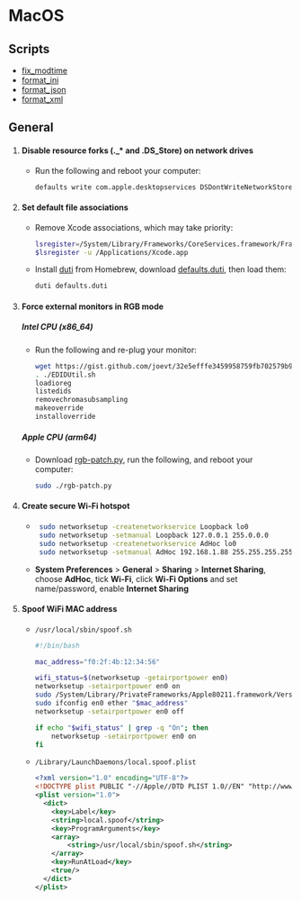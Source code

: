 # MacOS

## Scripts

- [fix_modtime](fix_modtime)
- [format_ini](format_ini)
- [format_json](format_json)
- [format_xml](format_xml)

## General

1. #### Disable resource forks (.\_\* and .DS_Store) on network drives

   - Run the following and reboot your computer:

     ```bash
     defaults write com.apple.desktopservices DSDontWriteNetworkStores -bool TRUE
     ```

2. #### Set default file associations

   - Remove Xcode associations, which may take priority:

     ```bash
     lsregister=/System/Library/Frameworks/CoreServices.framework/Frameworks/LaunchServices.framework/Versions/Current/Support/lsregister
     $lsregister -u /Applications/Xcode.app
     ```

   - Install [duti](https://github.com/moretension/duti) from Homebrew, download [defaults.duti](defaults.duti), then load them:

     ```bash
     duti defaults.duti
     ```

3. #### Force external monitors in RGB mode

     ##### Intel CPU (x86_64)

     - Run the following and re-plug your monitor:

       ```bash
       wget https://gist.github.com/joevt/32e5efffe3459958759fb702579b9529/raw/af57cd459d9c5ddc09c22a247eb19c8aa4ae11a1/EDIDUtil.sh
       . ./EDIDUtil.sh
       loadioreg
       listedids
       removechromasubsampling
       makeoverride
       installoverride
       ```

     ##### Apple CPU (arm64)

     - Download [rgb-patch.py](rgb-patch.py), run the following, and reboot your computer:

       ```bash
       sudo ./rgb-patch.py
       ```

4. #### Create secure Wi-Fi hotspot

    - ```bash
       sudo networksetup -createnetworkservice Loopback lo0
       sudo networksetup -setmanual Loopback 127.0.0.1 255.0.0.0
       sudo networksetup -createnetworkservice AdHoc lo0
       sudo networksetup -setmanual AdHoc 192.168.1.88 255.255.255.255
       ```
       
    - **System Preferences** > **General** > **Sharing** > **Internet Sharing**, choose **AdHoc**, tick **Wi-Fi**, click **Wi-Fi Options** and set name/password, enable **Internet Sharing**

4. #### Spoof WiFi MAC address

    - `/usr/local/sbin/spoof.sh`
      ```bash
      #!/bin/bash
      
      mac_address="f0:2f:4b:12:34:56"
      
      wifi_status=$(networksetup -getairportpower en0)
      networksetup -setairportpower en0 on
      sudo /System/Library/PrivateFrameworks/Apple80211.framework/Versions/Current/Resources/airport --disassociate
      sudo ifconfig en0 ether "$mac_address"
      networksetup -setairportpower en0 off
      
      if echo "$wifi_status" | grep -q "On"; then
          networksetup -setairportpower en0 on
      fi
      ```

    - `/Library/LaunchDaemons/local.spoof.plist`
      ```xml
      <?xml version="1.0" encoding="UTF-8"?>
      <!DOCTYPE plist PUBLIC "-//Apple//DTD PLIST 1.0//EN" "http://www.apple.com/DTDs/PropertyList-1.0.dtd"\>
      <plist version="1.0">
        <dict>
          <key>Label</key>
          <string>local.spoof</string>
          <key>ProgramArguments</key>
          <array>
              <string>/usr/local/sbin/spoof.sh</string>
          </array>
          <key>RunAtLoad</key>
          <true/>
        </dict>
      </plist>
      
      ```